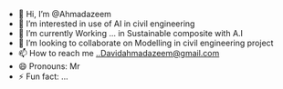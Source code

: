 - 👋 Hi, I’m @Ahmadazeem
- 👀 I’m interested in use of AI in civil engineering
- 🌱 I’m currently Working ... in Sustainable composite with A.I
- 💞️ I’m looking to collaborate on Modelling in civil engineering project
- 📫 How to reach me ..Davidahmadazeem@gmail.com
- 😄 Pronouns: Mr
- ⚡ Fun fact: ...

<!---
Ahmadazeem73/Ahmadazeem73 is a ✨ special ✨ repository because its `README.md` (this file) appears on your GitHub profile.
You can click the Preview link to take a look at your changes.
--->
